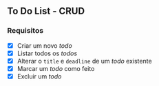 ## To Do List - CRUD

### Requisitos 

- [x] Criar um novo *todo*
- [x] Listar todos os *todos*
- [x] Alterar o `title` e `deadline` de um *todo* existente
- [x] Marcar um *todo* como feito
- [x] Excluir um *todo*
